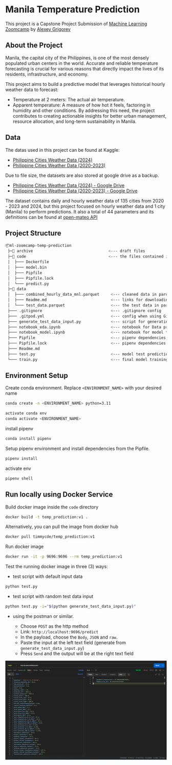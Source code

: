 # Manila Temperature Prediction

This project is a Capstone Project Submission of [Machine Learning Zoomcamp](https://github.com/DataTalksClub/machine-learning-zoomcamp/tree/master) by [Alexey Grigorev](https://github.com/alexeygrigorev)

## About the Project

Manila, the capital city of the Philippines, is one of the most densely populated urban centers in the world. Accurate and reliable temperature forecasting is crucial for various reasons that directly impact the lives of its residents, infrastructure, and economy.

This project aims to build a predictive model that leverages historical hourly weather data to forecast:

- Temperature at 2 meters: The actual air temperature.
- Apparent temperature: A measure of how hot it feels, factoring in humidity and other conditions.
  By addressing this need, the project contributes to creating actionable insights for better urban management, resource allocation, and long-term sustainability in Manila.

## Data

The datas used in this project can be found at Kaggle:

- [Philippine Cities Weather Data (2024)](https://www.kaggle.com/datasets/bwandowando/philippine-cities-weather-data-ytd-2024)
- [Philippine Cities Weather Data (2020-2023)](https://www.kaggle.com/datasets/bwandowando/philippine-cities-weather-data-2020-2023)

Due to file size, the datasets are also stored at google drive as a backup.

- [Philippine Cities Weather Data (2024) - Google Drive](https://drive.google.com/file/d/10wxJ3x6NKIGQCL5xpngcgbja6M7hvqJf/view?usp=drive_link)
- [Philippine Cities Weather Data (2020-2023) - Google Drive](https://drive.google.com/file/d/1cwdqQC3Idr7rfCS2AMbROv3be0eZ0SIB/view?usp=drive_link)

The dataset contains daily and hourly weather data of 135 cities from 2020 - 2023 and 2024, but this project focused on hourly weather data and 1 city (Manila) to perform predictions.
It also a total of 44 parameters and its definitions can be found at [open-mateo API](https://open-meteo.com/en/docs/historical-weather-api)

## Project Structure

```sh
📦ml-zoomcamp-temp-prediction
 ├─📂 archive                                 <--- draft files
 ├─📂 code                                    <--- the files contained in docker image
 │  ├─── Dockerfile
 │  ├─── model.bin
 │  ├─── Pipfile
 │  ├─── Pipfile.lock
 │  └─── predict.py
 ├─📂 data
 │  ├─── combined_hourly_data_mnl.parquet     <--- cleaned data in parquet format
 │  ├─── Readme.md                            <--- links for downloading the dataset
 │  └─── test_data.parquet                    <--- the test data in parquet format
 ├─── .gitignore                              <--- .gitignore config
 ├─── .gitpod.yml                             <--- config when using Gitpod (devcontainers alternative)
 ├─── generate_test_data_input.py             <--- script for generating input test data
 ├─── notebook_eda.ipynb                      <--- notebook for Data prep, cleaning and EDA
 ├─── notebook_model.ipynb                    <--- notebook for model training and hyperparameter tuning
 ├─── Pipfile                                 <--- pipenv dependencies
 ├─── Pipfile.lock                            <--- pipenv dependencies
 ├─── Readme.md
 ├─── test.py                                 <--- model test prediction script
 └─── train.py                                <--- final model training script
```

## Environment Setup

Create conda environment. Replace `<ENVIRONMENT_NAME>` with your desired name

```sh
conda create -n <ENVIRONMENT_NAME> python=3.11
```

```sh
activate conda env
conda activate <ENVIRONMENT_NAME>
```

install pipenv

```sh
conda install pipenv
```

Setup pipenv environment and install dependencies from the Pipfile.

```sh
pipenv install
```

activate env

```sh
pipenv shell
```

## Run locally using Docker Service

Build docker image inside the `code` directory

```bash
docker build -t temp_prediction:v1 .
```

Alternatively, you can pull the image from docker hub

```bash
docker pull timmycde/temp_prediction:v1
```

Run docker image

```bash
docker run -it -p 9696:9696 --rm temp_prediction:v1
```

Test the running docker image in three (3) ways:

- test script with default input data

```bash
python test.py
```

- test script with random test data input

```bash
python test.py -i="$(python generate_test_data_input.py)"
```

- using the postman or similar.

  - Choose `POST` as the http method
  - Link: `http://localhost:9696/predict`
  - In the payload, choose the `Body`, `JSON` and `raw`.
  - Paste the input at the left text field (generate from `generate_test_data_input.py`)
  - Press `Send` and the output will be at the right text field

![postman-test](img/postman-test.png)
